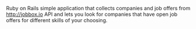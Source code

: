 Ruby on Rails simple application that collects companies and job offers from http://jobbox.io API and lets you look for companies that have open job offers for different skills of your choosing. 
